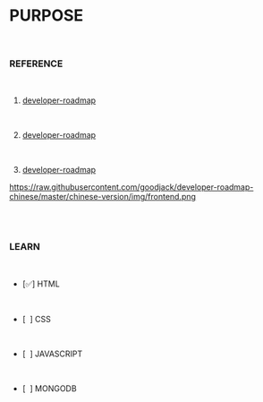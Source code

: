 # PURPOSE
<br/>

### REFERENCE

<br/>

 1. [developer-roadmap](https://github.com/goodjack/developer-roadmap-chinese) <br/>

<br/>

 2. [developer-roadmap](https://github.com/goodjack/developer-roadmap-chinese) <br/>

<br/>

 3. [developer-roadmap](https://github.com/goodjack/developer-roadmap-chinese) <br/>

https://raw.githubusercontent.com/goodjack/developer-roadmap-chinese/master/chinese-version/img/frontend.png

<br/>
<br/>

### LEARN<br/>

<br/>

 - [✅] HTML<br/>

<br/>

 - [&nbsp; ] CSS<br/>

<br/>

 - [&nbsp; ] JAVASCRIPT<br/>

<br/>

 - [&nbsp; ] MONGODB<br/>



<br/>
